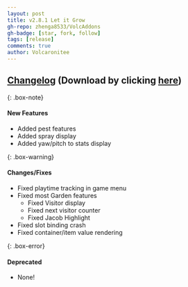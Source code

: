 ```yaml
---
layout: post
title: v2.8.1 Let it Grow
gh-repo: zhenga8533/VolcAddons
gh-badge: [star, fork, follow]
tags: [release]
comments: true
author: Volcaronitee
---
```


## [Changelog](https://github.com/zhenga8533/VolcAddons/releases/tag/v2.8.1) (Download by clicking [here](https://github.com/zhenga8533/VolcAddons/releases/download/v2.8.1/VolcAddons.zip))

{: .box-note}
#### New Features
- Added pest features
- Added spray display
- Added yaw/pitch to stats display

{: .box-warning}
#### Changes/Fixes
- Fixed playtime tracking in game menu
- Fixed most Garden features
   - Fixed Visitor display
   - Fixed next visitor counter
   - Fixed Jacob Highlight
- Fixed slot binding crash
- Fixed container/item value rendering

{: .box-error}
#### Deprecated
- None!
